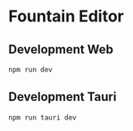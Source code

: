 # Fountain Editor

## Development Web

```shellscript
npm run dev
```

## Development Tauri

```shellscript
npm run tauri dev
```
